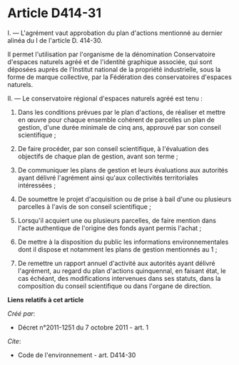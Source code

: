 # Article D414-31

I. ― L'agrément vaut approbation du plan d'actions mentionné au dernier alinéa du I de l'article D. 414-30. 

Il permet l'utilisation par l'organisme de la dénomination Conservatoire d'espaces naturels agréé et de l'identité graphique
associée, qui sont déposées auprès de l'Institut national de la propriété industrielle, sous la forme de marque collective,
par la Fédération des conservatoires d'espaces naturels. 

II. ― Le conservatoire régional d'espaces naturels agréé est tenu : 

1. Dans les conditions prévues par le plan d'actions, de réaliser et mettre en œuvre pour chaque ensemble cohérent de
parcelles un plan de gestion, d'une durée minimale de cinq ans, approuvé par son conseil scientifique ; 

2. De faire procéder, par son conseil scientifique, à l'évaluation des objectifs de chaque plan de gestion, avant son
terme ; 

3. De communiquer les plans de gestion et leurs évaluations aux autorités ayant délivré l'agrément ainsi qu'aux collectivités
territoriales intéressées ; 

4. De soumettre le projet d'acquisition ou de prise à bail d'une ou plusieurs parcelles à l'avis de son conseil
scientifique ; 

5. Lorsqu'il acquiert une ou plusieurs parcelles, de faire mention dans l'acte authentique de l'origine des fonds ayant
permis l'achat ; 

6. De mettre à la disposition du public les informations environnementales dont il dispose et notamment les plans de gestion
mentionnés au 1 ; 

7. De remettre un rapport annuel d'activité aux autorités ayant délivré l'agrément, au regard du plan d'actions quinquennal,
en faisant état, le cas échéant, des modifications intervenues dans ses statuts, dans la composition du conseil scientifique
ou dans l'organe de direction.

**Liens relatifs à cet article**

_Créé par_:

  - Décret n°2011-1251 du 7 octobre 2011 - art. 1

_Cite_:

  - Code de l'environnement - art. D414-30
